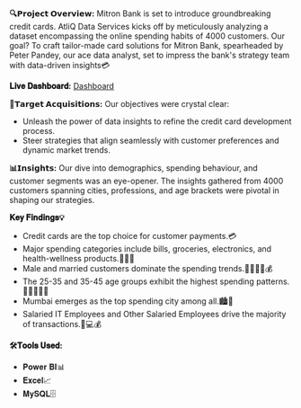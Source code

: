 **🔍𝗣𝗿𝗼𝗷𝗲𝗰𝘁 𝗢𝘃𝗲𝗿𝘃𝗶𝗲𝘄:** Mitron Bank is set to introduce groundbreaking credit cards. AtliQ Data Services kicks off by meticulously analyzing a dataset encompassing the online spending habits of 4000 customers. Our goal? To craft tailor-made card solutions for Mitron Bank, spearheaded by Peter Pandey, our ace data analyst, set to impress the bank's strategy team with data-driven insights💳

**𝐋𝐢𝐯𝐞 𝐃𝐚𝐬𝐡𝐛𝐨𝐚𝐫𝐝:** [Dashboard](https://app.powerbi.com/view?r=eyJrIjoiMWNjMzQ2ZTQtNjliMy00NDE4LTk3NDktMGFlNTQyMTRiZDVkIiwidCI6ImM2ZTU0OWIzLTVmNDUtNDAzMi1hYWU5LWQ0MjQ0ZGM1YjJjNCJ9)  

**🎯𝗧𝗮𝗿𝗴𝗲𝘁 𝗔𝗰𝗾𝘂𝗶𝘀𝗶𝘁𝗶𝗼𝗻𝘀:** Our objectives were crystal clear:
- Unleash the power of data insights to refine the credit card development process.
- Steer strategies that align seamlessly with customer preferences and dynamic market trends.

**📊𝗜𝗻𝘀𝗶𝗴𝗵𝘁𝘀:** Our dive into demographics, spending behaviour, and customer segments was an eye-opener. The insights gathered from 4000 customers spanning cities, professions, and age brackets were pivotal in shaping our strategies.

**𝐊𝐞𝐲 𝐅𝐢𝐧𝐝𝐢𝐧𝐠𝐬💡**

- Credit cards are the top choice for customer payments.💳
- Major spending categories include bills, groceries, electronics, and health-wellness products.🛒📱💊
- Male and married customers dominate the spending trends.👨‍👩‍👦‍👦💰
- The 25-35 and 35-45 age groups exhibit the highest spending patterns.👨‍💼👩‍💼💵
- Mumbai emerges as the top spending city among all.🏙️💸
- Salaried IT Employees and Other Salaried Employees drive the majority of transactions.💼💻💰

**🛠️𝐓𝐨𝐨𝐥𝐬 𝐔𝐬𝐞𝐝:** 
- 𝐏𝐨𝐰𝐞𝐫 𝐁𝐈📊
- 𝐄𝐱𝐜𝐞𝐥📈
- 𝐌𝐲𝐒𝐐𝐋🗄️


